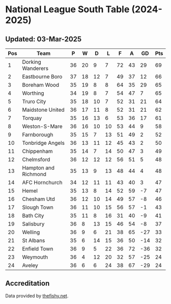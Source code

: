 # National League South Table (2024-2025)
## Updated: 03-Mar-2025

| Pos | Team | P | W | D | L | F | A | GD | Pts |
| --- | --- | --- | --- | --- | --- | --- | --- | --- | --- |
| 1 | Dorking Wanderers | 36 | 20 | 9 | 7 | 72 | 43 | 29 | 69 |
| 2 | Eastbourne Boro | 37 | 18 | 12 | 7 | 49 | 37 | 12 | 66 |
| 3 | Boreham Wood | 35 | 19 | 8 | 8 | 64 | 35 | 29 | 65 |
| 4 | Worthing | 34 | 19 | 8 | 7 | 54 | 47 | 7 | 65 |
| 5 | Truro City | 35 | 18 | 10 | 7 | 52 | 31 | 21 | 64 |
| 6 | Maidstone United | 36 | 17 | 11 | 8 | 52 | 31 | 21 | 62 |
| 7 | Torquay | 35 | 16 | 13 | 6 | 53 | 36 | 17 | 61 |
| 8 | Weston-S-Mare | 36 | 16 | 10 | 10 | 53 | 44 | 9 | 58 |
| 9 | Farnborough | 35 | 15 | 7 | 13 | 51 | 49 | 2 | 52 |
| 10 | Tonbridge Angels | 36 | 13 | 11 | 12 | 45 | 43 | 2 | 50 |
| 11 | Chippenham | 35 | 14 | 7 | 14 | 50 | 47 | 3 | 49 |
| 12 | Chelmsford | 36 | 12 | 12 | 12 | 56 | 51 | 5 | 48 |
| 13 | Hampton and Richmond | 35 | 13 | 9 | 13 | 48 | 44 | 4 | 48 |
| 14 | AFC Hornchurch | 34 | 12 | 11 | 11 | 43 | 40 | 3 | 47 |
| 15 | Hemel | 35 | 13 | 8 | 14 | 52 | 59 | -7 | 47 |
| 16 | Chesham Utd | 36 | 12 | 10 | 14 | 49 | 57 | -8 | 46 |
| 17 | Slough Town | 36 | 11 | 10 | 15 | 56 | 57 | -1 | 43 |
| 18 | Bath City | 35 | 11 | 8 | 16 | 31 | 40 | -9 | 41 |
| 19 | Salisbury | 36 | 8 | 13 | 15 | 46 | 54 | -8 | 37 |
| 20 | Welling | 36 | 9 | 6 | 21 | 38 | 65 | -27 | 33 |
| 21 | St Albans | 35 | 6 | 14 | 15 | 36 | 50 | -14 | 32 |
| 22 | Enfield Town | 36 | 9 | 5 | 22 | 36 | 72 | -36 | 32 |
| 23 | Weymouth | 36 | 4 | 12 | 20 | 32 | 57 | -25 | 24 |
| 24 | Aveley | 36 | 6 | 6 | 24 | 38 | 67 | -29 | 24 |

## Accreditation 

Data provided by [thefishy.net](https://www.thefishy.net/).